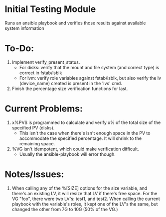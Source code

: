 Initial Testing Module
======

Runs an ansible playbook and verifies those results against available system information

To-Do:
======
1. Implement verify_present_status.
	- For disks: verify that the mount and file system (and correct type) is correct in fstab/lsblk
	- For lvm: verify role variables against fstab/lsblk, but also verify the lv (device_name) created is present in the 'lvs' cmd.
2. Finish the percentage size verification functions for last.

Current Problems:
=====
1. x%PVS is programmed to calculate and verify x% of the total size of the specified PV (disks).
	- This isn't the case when there's isn't enough space in the PV to accommodate the specified percentage. It will shrink to the remaining space. 
2. %VG isn't idempotent, which could make verification difficult.
	- Usually the ansible-playbook will error though.

Notes/Issues:
=====
1. When calling any of the %[SIZE] options for the size variable, and there's an existing LV, it will resize that LV if there's free space. For the VG "foo", there were two LV's: test1, and test2. When calling the current playbook with the variable's roles, it kept one of the LV's the same, but changed the other from 7G to 10G (50% of the VG.)